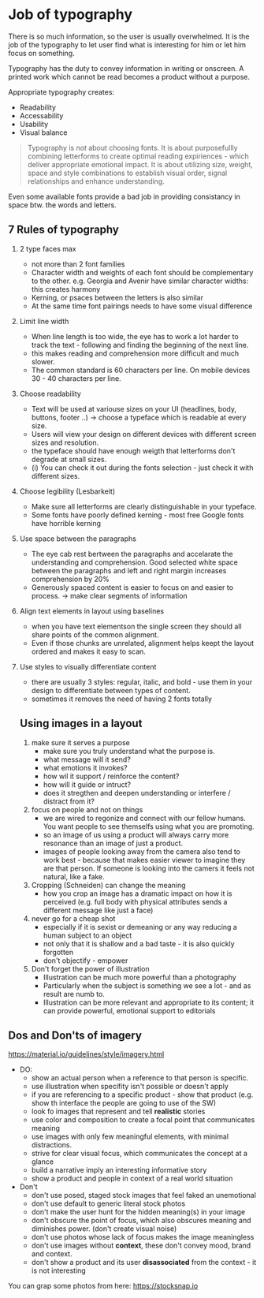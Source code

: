# Job of typography

There is so much information, so the user is usually overwhelmed. It is the job of the typography to let user find what is interesting for him or let him focus on something. 

Typography has the duty to convey information in writing or onscreen. A printed work which cannot be read becomes a product without a purpose.


Appropriate typography creates:
- Readability
- Accessability
- Usability 
- Visual balance

> Typography is _not_ about choosing fonts. It  is about purposefullly combining letterforms to create optimal reading expiriences - which deliver appropriate emotional impact. It is about utilizing size, weight, space and style combinations to establish visual order, signal relationships and enhance understanding.

Even some available fonts provide a bad job in providing consistancy in space btw. the words and letters. 

## 7 Rules of typography

1. 2 type faces max
    - not more than 2 font families
    - Character width and weights of each font should be complementary to the other. e.g. Georgia and Avenir have similar character widths: this creates harmony
    - Kerning, or psaces between the letters is also similar
    - At the same time font pairings needs to have some visual difference
2. Limit line width
    - When line length is too wide, the eye has to work a lot harder to track the text - following and finding the beginning of the next line.
    - this makes reading and comprehension more difficult and much slower. 
    - The common standard is 60 characters per line. On mobile devices 30 - 40 characters per line.
3. Choose readability 
    - Text will be used at variouse  sizes on your UI (headlines, body, buttons, footer ..) -> choose a typeface which is readable at every size. 
    - Users will view your design on different devices with different screen sizes and resolution. 
    - the typeface should have enough weigth that letterforms don't degrade at small sizes. 
    - (i) You can check it out during the fonts selection - just check it with different sizes.
4. Choose legibility (Lesbarkeit)
    - Make sure all letterforms are clearly distinguishable in your typeface. 
    - Some fonts have poorly defined kerning - most free Google fonts have horrible kerning
5. Use space between the paragraphs
    - The eye cab rest bertween the paragraphs and accelarate the understanding and comprehension. Good selected white space between the paragraphs and left and right margin increases comprehension by 20%
    - Generously spaced content is easier to focus on and easier to process. 
    -> make clear segments of information
6. Align text elements in layout using baselines
    - when you have text elementson the single screen they should all share points of the common alignment.
    - Even if those chunks are unrelated, alignment helps keept the layout ordered and makes it easy to scan.
7. Use styles to visually differentiate content 
    - there are usually 3 styles: regular, italic, and bold - use them in your design to differentiate between types of content.
    - sometimes it removes the need of having 2 fonts totally

    ## Using images in a layout

    1. make sure it serves a purpose 
        - make sure you truly understand what the purpose is.
        - what message will it send?
        - what emotions it invokes?
        - how wil it support / reinforce the content?
        - how will it guide or intruct?
        - does it stregthen and deepen understanding or interfere / distract from it?
    2. focus on people and not on things
        - we are wired to regonize and connect with our fellow humans. You want people to see themselfs using what you are promoting. 
        - so an image of us using a product will always carry more resonance than an image of just a product.
        - images of people looking away from the camera also tend to work best - because that makes easier viewer to imagine they are that person. If someone is looking into the camers it feels not natural, like a fake.
    3. Cropping (Schneiden) can change the meaning
        - how you crop an image has a dramatic impact on how it is perceived (e.g. full body with physical attributes sends a different message like just a face)
    4. never go for a cheap shot
        - especially if it is sexist or demeaning or any way reducing a human subject to an object
        - not only that it is shallow and a bad taste - it is also quickly forgotten 
        - don't objectify - empower
    5. Don't forget the power of illustration
        - Illustration can be much more powerful than a photography
        - Particularly when the subject is something we see a lot - and as result are numb to.
        - Illustration can be more relevant and appropriate to its content; it can provide powerful, emotional support to editorials

## Dos and Don'ts of imagery

https://material.io/guidelines/style/imagery.html

 - DO: 
    - show an actual person when a reference to that person is specific.
    - use illustration when specifity isn't possible or doesn't apply
    - if you are referencing to a specific product - show that product (e.g. show th interface the people are going to use of the SW)
    - look fo images that represent and tell **realistic** stories
    - use color and composition to create a focal point that communicates meaning
    - use images with only few meaningful elements, with minimal distractions.
    - strive for clear visual focus, which communicates the concept at a glance
    - build a narrative imply an interesting informative story
    - show a product and people in context of a real world situation
- Don't 
    - don't use posed, staged stock images that feel faked an unemotional
    - don't use default to generic literal stock photos
    - don't make the user hunt for the hidden meaning(s) in your image
    - don't obscure the point of focus, which also obscures meaning and diminishes power. (don't create visual noise)
    - don't use photos whose lack of focus makes the image meaningless
    - don't use images without **context**, these don't convey mood, brand and context. 
    - don't show a product and its user **disassociated** from the context - it is not interesting

You can grap some photos from here:
    https://stocksnap.io 
